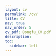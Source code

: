 ```yaml
---
layout: cv
permalink: /cv/
title: CV
nav: true
nav_order: 5
cv_pdf: Dongfu_CV.pdf
description: 
toc:
  sidebar: left
---
```


<!-- This is a description of the page. You can modify it in 'pages/_cv.md'. You can also change or remove the top pdf download button. -->